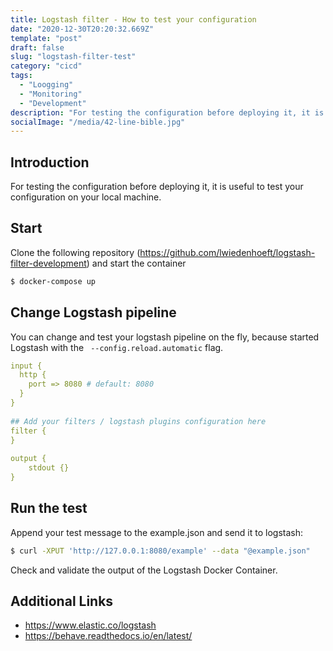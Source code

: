 ```yaml
---
title: Logstash filter - How to test your configuration
date: "2020-12-30T20:20:32.669Z"
template: "post"
draft: false
slug: "logstash-filter-test"
category: "cicd"
tags:
  - "Loogging"
  - "Monitoring"
  - "Development"
description: "For testing the configuration before deploying it, it is useful to test your configuration on your local machine."
socialImage: "/media/42-line-bible.jpg"
---
```

## Introduction

For testing the configuration before deploying it, it is useful to test your configuration on your local machine.

## Start

Clone the following repository (https://github.com/lwiedenhoeft/logstash-filter-development) and start the container

```bash
$ docker-compose up
```    

## Change Logstash pipeline

You can change and test your logstash pipeline on the fly, because started Logstash with the ` --config.reload.automatic` flag.

```yml
input {
  http {
    port => 8080 # default: 8080
  }
}
 
## Add your filters / logstash plugins configuration here
filter {
}
 
output {
    stdout {}
}
```

## Run the test

Append your test message to the example.json and send it to logstash:

```bash
$ curl -XPUT 'http://127.0.0.1:8080/example' --data "@example.json"
```    

Check and validate the output of the Logstash Docker Container.
## Additional Links

* https://www.elastic.co/logstash
* https://behave.readthedocs.io/en/latest/

